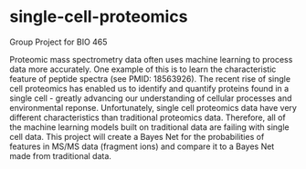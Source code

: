# single-cell-proteomics
Group Project for BIO 465

Proteomic mass spectrometry data often uses machine learning to process data more accurately. One example of this is to learn the characteristic feature of peptide spectra (see PMID: 18563926). The recent rise of single cell proteomics has enabled us to identify and quantify proteins found in a single cell - greatly advancing our understanding of cellular processes and environmental reponse. Unfortunately, single cell proteomics data have very different characteristics than traditional proteomics data. Therefore, all of the machine learning models built on traditional data are failing with single cell data. This project will create a Bayes Net for the probabilities of features in MS/MS data (fragment ions) and compare it to a Bayes Net made from traditional data.
